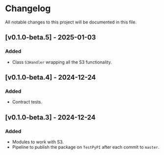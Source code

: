 # Changelog

All notable changes to this project will be documented in this file.

## [v0.1.0-beta.5] - 2025-01-03

### Added

- Class `S3Handler` wrapping all the S3 functionality.


## [v0.1.0-beta.4] - 2024-12-24

### Added

- Contract tests.


## [v0.1.0-beta.3] - 2024-12-24

### Added

- Modules to work with S3.
- Pipeline to publish the package on `TestPyPI` after each commit to `master`.
